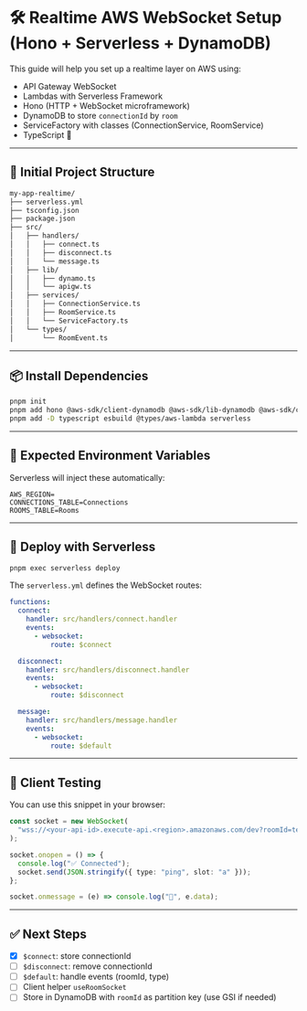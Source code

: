 # 🛠️ Realtime AWS WebSocket Setup (Hono + Serverless + DynamoDB)

This guide will help you set up a realtime layer on AWS using:

- API Gateway WebSocket
- Lambdas with Serverless Framework
- Hono (HTTP + WebSocket microframework)
- DynamoDB to store `connectionId` by `room`
- ServiceFactory with classes (ConnectionService, RoomService)
- TypeScript 🧠

---

## 🧱 Initial Project Structure

```bash
my-app-realtime/
├── serverless.yml
├── tsconfig.json
├── package.json
├── src/
│   ├── handlers/
│   │   ├── connect.ts
│   │   ├── disconnect.ts
│   │   └── message.ts
│   ├── lib/
│   │   ├── dynamo.ts
│   │   └── apigw.ts
│   ├── services/
│   │   ├── ConnectionService.ts
│   │   ├── RoomService.ts
│   │   └── ServiceFactory.ts
│   └── types/
│       └── RoomEvent.ts
```

---

## 📦 Install Dependencies

```bash
pnpm init
pnpm add hono @aws-sdk/client-dynamodb @aws-sdk/lib-dynamodb @aws-sdk/client-apigatewaymanagementapi
pnpm add -D typescript esbuild @types/aws-lambda serverless
```

---

## 🧪 Expected Environment Variables

Serverless will inject these automatically:

```env
AWS_REGION=
CONNECTIONS_TABLE=Connections
ROOMS_TABLE=Rooms
```

---

## 🚀 Deploy with Serverless

```bash
pnpm exec serverless deploy
```

The `serverless.yml` defines the WebSocket routes:

```yaml
functions:
  connect:
    handler: src/handlers/connect.handler
    events:
      - websocket:
          route: $connect

  disconnect:
    handler: src/handlers/disconnect.handler
    events:
      - websocket:
          route: $disconnect

  message:
    handler: src/handlers/message.handler
    events:
      - websocket:
          route: $default
```

---

## 🧪 Client Testing

You can use this snippet in your browser:

```ts
const socket = new WebSocket(
  "wss://<your-api-id>.execute-api.<region>.amazonaws.com/dev?roomId=test-room&slot=a"
);

socket.onopen = () => {
  console.log("✅ Connected");
  socket.send(JSON.stringify({ type: "ping", slot: "a" }));
};

socket.onmessage = (e) => console.log("📨", e.data);
```

---

## ✅ Next Steps

- [x] `$connect`: store connectionId
- [ ] `$disconnect`: remove connectionId
- [ ] `$default`: handle events (roomId, type)
- [ ] Client helper `useRoomSocket`
- [ ] Store in DynamoDB with `roomId` as partition key (use GSI if needed)
